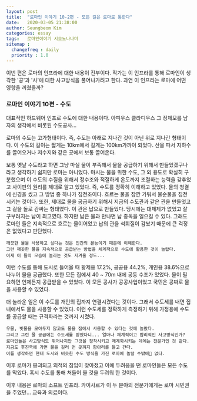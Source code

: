 ```yaml
---
layout: post
title:  "로마인 이야기 10-2편 - 모든 길은 로마로 통한다"
date:   2020-03-05 21:38:00
author: Seungbeom Kim
categories: essay
tags:	로마인이야기 시오노나나미
sitemap :
  changefreq : daily
  priority : 1.0
---
```


이번 편은 로마의 인프라에 대한 내용이 전부이다. 작가는 이 인프라를 통해 로마인이 생각한 '공'과 '사'에 대한 사고방식을 풀어나가려고 한다. 과연 이 인프라는 로마에 어떤 영향을 끼쳤을까?

### 로마인 이야기 10편 - 수도

대표적인 하드웨어 인프로 수도에 대한 내용이다. 아피우스 클라디우스 그 정체모를 남자의 생각에서 비롯된 수도공사...

로마의 수도는 고가형태이다. 즉, 수도는 아래로 지나간 것이 아닌 위로 지나간 형태이다. 이 수도의 길이는 짧게는 10km에서 길게는 100km가까이 되었다. 산을 파서 지하수를 끌어오거나 저수지와 같은 곳에서 보통 끌어온다.

보통 옛날 수도라고 하면 그냥 마실 물이 부족해서 물을 공급하기 위해서 만들었겠구나 라고 생각하기 쉽지만 로마는 아니었다. 마시는 물을 위한 수도, 그 외 용도로 확실히 구분했으며 이 수도의 수질을 위해서 정수조와 적절하게 온도까지 조절하는 능력을 갖추었고 사이판의 원리를 제대로 알고 있었다. 즉, 수도를 정확히 이해하고 있었다. 물의 청결에 신경을 썼고 그 방법 중 하나가 침전조이다. 흐르는 물을 잠깐 가둬서 불순물을 침전시키는 것이다. 또한, 제대로 물을 공급하기 위해서 지금의 수도관과 같은 관을 만들엇고 그 겉을 돌로 감싸는 형태였다. 이 관은  납으로 만들었다. 당시에는 대체제가 없었고 잘 구부러지는 납이 최고였다. 하지만 납은 물과 만나면 납 중독을 일으킬 수 있다. 그래도 로마인 들은 지속적으로 흐르는 물이어었고 납의 관을 석회질이 감쌌기 때문에 큰 걱정은 없었다고 판단했다.

```
깨끗한 물을 사용하고 싶다는 것은 인간의 본능이기 때문에 이해한다.
그런 깨끗한 물을 지속적으로 공급받는 방법을 체계적으로 수도에 활용한 것이 놀랍다.
이제 이 들의 모습에 놀라는 것도 지겨울 정도...
```

이런 수도를 통해 도시로 들어올 때 황제용 17.2%, 공공용 44.2%, 개인용 38.6%으로 나누어 물을 공급했다. 또한 모든 집에서 40 ~ 70m 내에 공동 수조가 있었다. 물이 필요하면 언제든지 공급받을 수 있었다. 이 모든 공사가 공공사업이었고 국민은 공짜로 물을 사용할 수 있었다.

더 놀라운 일은 이 수도를 개인의 집까지 연결시켰다는 것이다. 그래서 수도세를 내면 집 내에서도 물을 사용할 수 있었다. 이런 수도세를 정확하게 측정하기 위해 가정용에 수도를 공급할 때는 규격화라는 것까지 시켰다.

```
우물, 빗물을 모아두지 않고도 물을 집에서 사용할 수 있다는 것에 놀랐다.
그리고 그런 물 공급에는 수도세를 받았다니... 얼마나 체계적이고 합리적인 사고방식인가?
로마인들은 사고방식도 뛰어나지만 그것을 정착시키고 체계화시키는 데에는 전문가인 것 같다.
지금도 후진국에 가면 물을 길러 먼 곳까지 항아리를 들고 간다.
이를 생각하면 현대 도시와 비슷한 수도 방식을 가진 로마에 놀랄 수밖에 없다.
```

이후 로마가 붕괴되고 외적의 침입이 잦아졌고 이에 두려움을 떤 로마인들은 모든 수도를 막았다. 혹시 수도를 통해 쳐들어 올 것을 두려워 한 것이다.

이후 내용은 로마의 소프트 인프라. 카이사르가 이 두 분야의 전문가에게는 로마 시민권을 주었던... 교육과 의료이다.
